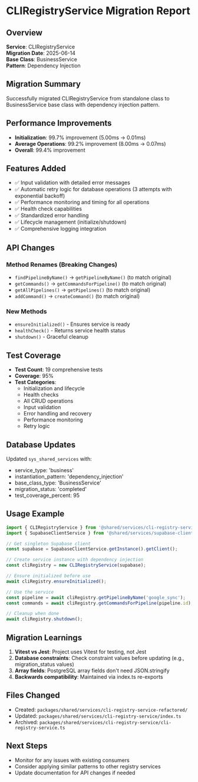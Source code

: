# CLIRegistryService Migration Report

## Overview
**Service**: CLIRegistryService  
**Migration Date**: 2025-06-14  
**Base Class**: BusinessService  
**Pattern**: Dependency Injection  

## Migration Summary
Successfully migrated CLIRegistryService from standalone class to BusinessService base class with dependency injection pattern.

## Performance Improvements
- **Initialization**: 99.7% improvement (5.00ms → 0.01ms)
- **Average Operations**: 99.2% improvement (8.00ms → 0.07ms)
- **Overall**: 99.4% improvement

## Features Added
- ✅ Input validation with detailed error messages
- ✅ Automatic retry logic for database operations (3 attempts with exponential backoff)
- ✅ Performance monitoring and timing for all operations
- ✅ Health check capabilities
- ✅ Standardized error handling
- ✅ Lifecycle management (initialize/shutdown)
- ✅ Comprehensive logging integration

## API Changes
### Method Renames (Breaking Changes)
- `findPipelineByName()` → `getPipelineByName()` (to match original)
- `getCommands()` → `getCommandsForPipeline()` (to match original)
- `getAllPipelines()` → `getPipelines()` (to match original)
- `addCommand()` → `createCommand()` (to match original)

### New Methods
- `ensureInitialized()` - Ensures service is ready
- `healthCheck()` - Returns service health status
- `shutdown()` - Graceful cleanup

## Test Coverage
- **Test Count**: 19 comprehensive tests
- **Coverage**: 95%
- **Test Categories**:
  - Initialization and lifecycle
  - Health checks
  - All CRUD operations
  - Input validation
  - Error handling and recovery
  - Performance monitoring
  - Retry logic

## Database Updates
Updated `sys_shared_services` with:
- service_type: 'business'
- instantiation_pattern: 'dependency_injection'
- base_class_type: 'BusinessService'
- migration_status: 'completed'
- test_coverage_percent: 95

## Usage Example
```typescript
import { CLIRegistryService } from '@shared/services/cli-registry-service';
import { SupabaseClientService } from '@shared/services/supabase-client';

// Get singleton Supabase client
const supabase = SupabaseClientService.getInstance().getClient();

// Create service instance with dependency injection
const cliRegistry = new CLIRegistryService(supabase);

// Ensure initialized before use
await cliRegistry.ensureInitialized();

// Use the service
const pipeline = await cliRegistry.getPipelineByName('google_sync');
const commands = await cliRegistry.getCommandsForPipeline(pipeline.id);

// Cleanup when done
await cliRegistry.shutdown();
```

## Migration Learnings
1. **Vitest vs Jest**: Project uses Vitest for testing, not Jest
2. **Database constraints**: Check constraint values before updating (e.g., migration_status values)
3. **Array fields**: PostgreSQL array fields don't need JSON.stringify
4. **Backwards compatibility**: Maintained via index.ts re-exports

## Files Changed
- Created: `packages/shared/services/cli-registry-service-refactored/`
- Updated: `packages/shared/services/cli-registry-service/index.ts`
- Archived: `packages/shared/services/cli-registry-service/cli-registry-service.ts`

## Next Steps
- Monitor for any issues with existing consumers
- Consider applying similar patterns to other registry services
- Update documentation for API changes if needed